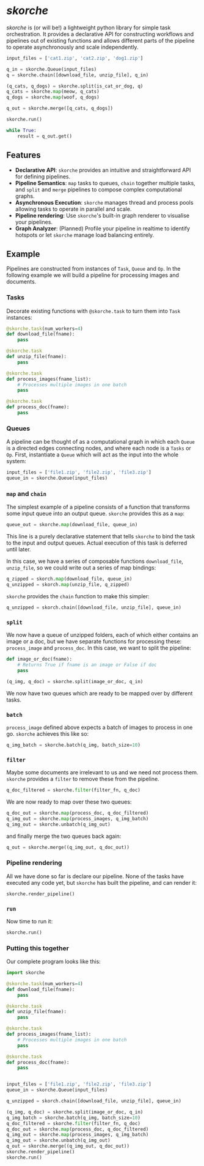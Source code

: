 # _skorche_

_skorche_ is (or will be!) a lightweight python library for simple task orchestration. It provides a declarative API for constructing workflows and pipelines out of existing functions and allows different parts of the pipeline to operate asynchronously and scale independently.

```python
input_files = ['cat1.zip', 'cat2.zip', 'dog1.zip']

q_in = skorche.Queue(input_files)
q = skorche.chain([download_file, unzip_file], q_in)

(q_cats, q_dogs) = skorche.split(is_cat_or_dog, q)
q_cats = skorche.map(meow, q_cats)
q_dogs = skorche.map(woof, q_dogs)

q_out = skorche.merge([q_cats, q_dogs])

skorche.run()

while True:
    result = q_out.get()
```

## Features

- **Declarative API**: `skorche` provides an intuitive and straightforward API for defining pipelines.
- **Pipeline Semantics**: `map` tasks to queues, `chain` together multiple tasks, and `split` and `merge` pipelines to compose complex computational graphs.
- **Asynchronous Execution**: `skorche` manages thread and process pools allowing tasks to operate in parallel and scale.
- **Pipeline rendering**: Use `skorche`'s built-in graph renderer to visualise your pipelines.
- **Graph Analyzer**: (Planned) Profile your pipeline in realtime to identify hotspots or let `skorche` manage load balancing entirely.

## Example

Pipelines are constructed from instances of `Task`, `Queue` and `Op`. In the following example we will build a pipeline for processing images and documents.

### Tasks

Decorate existing functions with `@skorche.task` to turn them into `Task` instances:

```python
@skorche.task(num_workers=4)
def download_file(fname):
    pass

@skorche.task
def unzip_file(fname):
    pass

@skorche.task
def process_images(fname_list):
    # Processes multiple images in one batch
    pass

@skorche.task
def process_doc(fname):
    pass
```

### Queues

A pipeline can be thought of as a computational graph in which each `Queue` is a directed edges connecting nodes, and where each node is a `Tasks` or `Op`. First, instantiate a `Queue` which will act as the input into the whole system:

```python
input_files = ['file1.zip', 'file2.zip', 'file3.zip']
queue_in = skorche.Queue(input_files)
```

### `map` and `chain`

The simplest example of a pipeline consists of a function that transforms some input queue into an output queue. `skorche` provides this as a `map`:

```python
queue_out = skorche.map(download_file, queue_in)
```

This line is a purely declarative statement that tells `skorche` to bind the task to the input and output queues. Actual execution of this task is deferred until later.

In this case, we have a series of composable functions `download_file`, `unzip_file`, so we could write out a series of map bindings:

```python
q_zipped = skorch.map(download_file, queue_in)
q_unzipped = skorch.map(unzip_file, q_zipped)
```

`skorche` provides the `chain` function to make this simpler:

```python
q_unzipped = skorch.chain([download_file, unzip_file], queue_in)
```

### `split`

We now have a queue of unzipped folders, each of which either contains an image or a doc, but we have separate functions for processing these: `process_image` and `process_doc`. In this case, we want to split the pipeline:

```python
def image_or_doc(fname):
    # Returns True if fname is an image or False if doc
    pass

(q_img, q_doc) = skorche.split(image_or_doc, q_in)
```

We now have two queues which are ready to be mapped over by different tasks.

### `batch`

`process_image` defined above expects a batch of images to process in one go. `skorche` achieves this like so:

```python
q_img_batch = skorche.batch(q_img, batch_size=10)
```

### `filter`

Maybe some documents are irrelevant to us and we need not process them. `skorche` provides a `filter` to remove these from the pipeline.

```python
q_doc_filtered = skorche.filter(filter_fn, q_doc)
```

We are now ready to map over these two queues:

```python
q_doc_out = skorche.map(process_doc, q_doc_filtered)
q_img_out = skorche.map(process_images, q_img_batch)
q_img_out = skorche.unbatch(q_img_out)
```

and finally merge the two queues back again:

```python
q_out = skorche.merge((q_img_out, q_doc_out))
```

### Pipeline rendering

All we have done so far is declare our pipeline. None of the tasks have executed any code yet, but `skorche` has built the pipeline, and can render it:

```python
skorche.render_pipeline()
```

### `run`

Now time to run it:

```python
skorche.run()
```

### Putting this together

Our complete program looks like this:

```python
import skorche

@skorche.task(num_workers=4)
def download_file(fname):
    pass

@skorche.task
def unzip_file(fname):
    pass

@skorche.task
def process_images(fname_list):
    # Processes multiple images in one batch
    pass

@skorche.task
def process_doc(fname):
    pass


input_files = ['file1.zip', 'file2.zip', 'file3.zip']
queue_in = skorche.Queue(input_files)

q_unzipped = skorch.chain([download_file, unzip_file], queue_in)

(q_img, q_doc) = skorche.split(image_or_doc, q_in)
q_img_batch = skorche.batch(q_img, batch_size=10)
q_doc_filtered = skorche.filter(filter_fn, q_doc)
q_doc_out = skorche.map(process_doc, q_doc_filtered)
q_img_out = skorche.map(process_images, q_img_batch)
q_img_out = skorche.unbatch(q_img_out)
q_out = skorche.merge((q_img_out, q_doc_out))
skorche.render_pipeline()
skorche.run()
```
